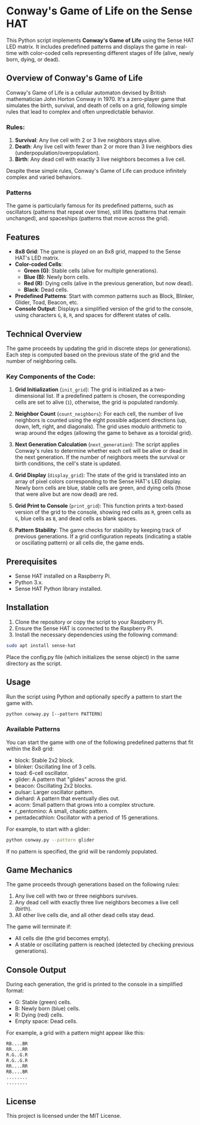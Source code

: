# Conway's Game of Life on the Sense HAT

This Python script implements **Conway's Game of Life** using the Sense HAT LED matrix. It includes predefined patterns and displays the game in real-time with color-coded cells representing different stages of life (alive, newly born, dying, or dead).

## Overview of Conway's Game of Life

Conway's Game of Life is a cellular automaton devised by British mathematician John Horton Conway in 1970. It's a zero-player game that simulates the birth, survival, and death of cells on a grid, following simple rules that lead to complex and often unpredictable behavior.

### Rules:

1. **Survival**: Any live cell with 2 or 3 live neighbors stays alive.
2. **Death**: Any live cell with fewer than 2 or more than 3 live neighbors dies (underpopulation/overpopulation).
3. **Birth**: Any dead cell with exactly 3 live neighbors becomes a live cell.

Despite these simple rules, Conway's Game of Life can produce infinitely complex and varied behaviors.

### Patterns

The game is particularly famous for its predefined patterns, such as oscillators (patterns that repeat over time), still lifes (patterns that remain unchanged), and spaceships (patterns that move across the grid).

## Features

- **8x8 Grid**: The game is played on an 8x8 grid, mapped to the Sense HAT's LED matrix.
- **Color-coded Cells**:
  - **Green (G)**: Stable cells (alive for multiple generations).
  - **Blue (B)**: Newly born cells.
  - **Red (R)**: Dying cells (alive in the previous generation, but now dead).
  - **Black**: Dead cells.
- **Predefined Patterns**: Start with common patterns such as Block, Blinker, Glider, Toad, Beacon, etc.
- **Console Output**: Displays a simplified version of the grid to the console, using characters `G`, `B`, `R`, and spaces for different states of cells.

## Technical Overview

The game proceeds by updating the grid in discrete steps (or generations). Each step is computed based on the previous state of the grid and the number of neighboring cells.

### Key Components of the Code:

1. **Grid Initialization** (`init_grid`):
   The grid is initialized as a two-dimensional list. If a predefined pattern is chosen, the corresponding cells are set to alive (`1`), otherwise, the grid is populated randomly.

2. **Neighbor Count** (`count_neighbors`):
   For each cell, the number of live neighbors is counted using the eight possible adjacent directions (up, down, left, right, and diagonals). The grid uses modulo arithmetic to wrap around the edges (allowing the game to behave as a toroidal grid).

3. **Next Generation Calculation** (`next_generation`):
   The script applies Conway's rules to determine whether each cell will be alive or dead in the next generation. If the number of neighbors meets the survival or birth conditions, the cell's state is updated.

4. **Grid Display** (`display_grid`):
   The state of the grid is translated into an array of pixel colors corresponding to the Sense HAT's LED display. Newly born cells are blue, stable cells are green, and dying cells (those that were alive but are now dead) are red.

5. **Grid Print to Console** (`print_grid`):
   This function prints a text-based version of the grid to the console, showing red cells as `R`, green cells as `G`, blue cells as `B`, and dead cells as blank spaces.

6. **Pattern Stability**:
   The game checks for stability by keeping track of previous generations. If a grid configuration repeats (indicating a stable or oscillating pattern) or all cells die, the game ends.

## Prerequisites

- Sense HAT installed on a Raspberry Pi.
- Python 3.x.
- Sense HAT Python library installed.

## Installation

1. Clone the repository or copy the script to your Raspberry Pi.
2. Ensure the Sense HAT is connected to the Raspberry Pi.
3. Install the necessary dependencies using the following command:

```bash
sudo apt install sense-hat
```

Place the config.py file (which initializes the sense object) in the same directory as the script.


## Usage

Run the script using Python and optionally specify a pattern to start the game with.

```bash
python conway.py [--pattern PATTERN]
```

### Available Patterns

You can start the game with one of the following predefined patterns that fit within the 8x8 grid:

- block: Stable 2x2 block.
- blinker: Oscillating line of 3 cells.
- toad: 6-cell oscillator.
- glider: A pattern that "glides" across the grid.
- beacon: Oscillating 2x2 blocks.
- pulsar: Larger oscillator pattern.
- diehard: A pattern that eventually dies out.
- acorn: Small pattern that grows into a complex structure.
- r_pentomino: A small, chaotic pattern.
- pentadecathlon: Oscillator with a period of 15 generations.

For example, to start with a glider:

```bash
python conway.py --pattern glider
```

If no pattern is specified, the grid will be randomly populated.

## Game Mechanics

The game proceeds through generations based on the following rules:

1. Any live cell with two or three neighbors survives.
2. Any dead cell with exactly three live neighbors becomes a live cell (birth).
3. All other live cells die, and all other dead cells stay dead.

The game will terminate if:

- All cells die (the grid becomes empty).
- A stable or oscillating pattern is reached (detected by checking previous generations).

## Console Output

During each generation, the grid is printed to the console in a simplified format:

- G: Stable (green) cells.
- B: Newly born (blue) cells.
- R: Dying (red) cells.
- Empty space: Dead cells.

For example, a grid with a pattern might appear like this:

```txt
RB....BR
RR....RR
R.G..G.R
R.G..G.R
RR....RR
RB....BR
........
........
```

## License

This project is licensed under the MIT License.
